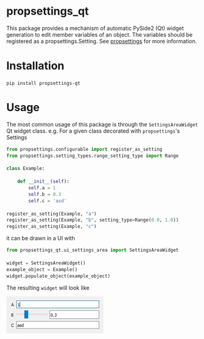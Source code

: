 # propsettings_qt

This package provides a mechanism of automatic PySide2 (Qt) widget generation to edit member variables of an object.
The variables should be registered as a propsettings.Setting. See [propsettings](https://github.com/mnicolas94/propsettings) for more information.

# Installation

`pip install propsettings-qt`

# Usage

The most common usage of this package is through the `SettingsAreaWidget` Qt widget class. e.g. For a given class decorated with `propsettings`'s Settings
```python
from propsettings.configurable import register_as_setting
from propsettings.setting_types.range_setting_type import Range

class Example:

    def __init__(self):
        self.a = 1
        self.b = 0.3
        self.c = 'asd'

register_as_setting(Example, "a")
register_as_setting(Example, "b", setting_type=Range(0.0, 1.0))
register_as_setting(Example, "c")
```

it can be drawn in a UI with
```python
from propsettings_qt.ui_settings_area import SettingsAreaWidget

widget = SettingsAreaWidget()
example_object = Example()
widget.populate_object(example_object)
```

The resulting `widget` will look like

![python_8](docs/example.jpg)
